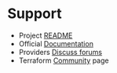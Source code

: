 # Support

* Project [README](../README.md)
* Official [Documentation](https://registry.terraform.io/providers/hashicorp/external/latest/docs)
* Providers [Discuss forums](https://discuss.hashicorp.com/c/terraform-providers/31)
* Terraform [Community](https://www.terraform.io/community.html) page
